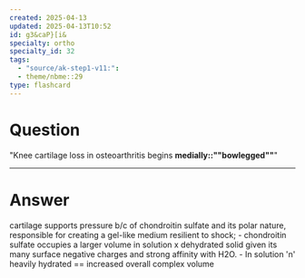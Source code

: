 ```yaml
---
created: 2025-04-13
updated: 2025-04-13T10:52
id: g3&caP}[i&
specialty: ortho
specialty_id: 32
tags:
  - "source/ak-step1-v11:": 
  - theme/nbme::29
type: flashcard
---
```


# Question
"Knee cartilage loss in osteoarthritis begins **medially::""bowlegged""**"

---

# Answer
cartilage supports pressure b/c of chondroitin sulfate and its polar nature, responsible for creating a gel-like medium resilient to shock;  - chondroitin sulfate occupies a larger volume in solution x dehydrated solid given its many surface negative charges and strong affinity with H2O. - In solution 'n' heavily hydrated == increased overall complex volume